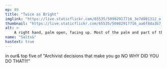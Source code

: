```yaml
---
ep: 89
title: "Twice as Bright"
imglink: "https://live.staticflickr.com/65535/50982917716_3e7d801312_o.jpg"
thumbnail: "https://live.staticflickr.com/65535/50982917716_aa6f8da3b7_q.jpg"
alt: >
    A right hand, palm open, facing up. Most of the palm and part of the fingers show a still-red recent burn, where someone else&#x27;s hand rested on the skin during a handshake. A brown-green sweater sleeve is also visible, covering the wrist.
name: "Salts&"
hastext: true
---
```

in our& top five of "Archivist decisions that make you go NO WHY DID YOU DO THAT!!!"
